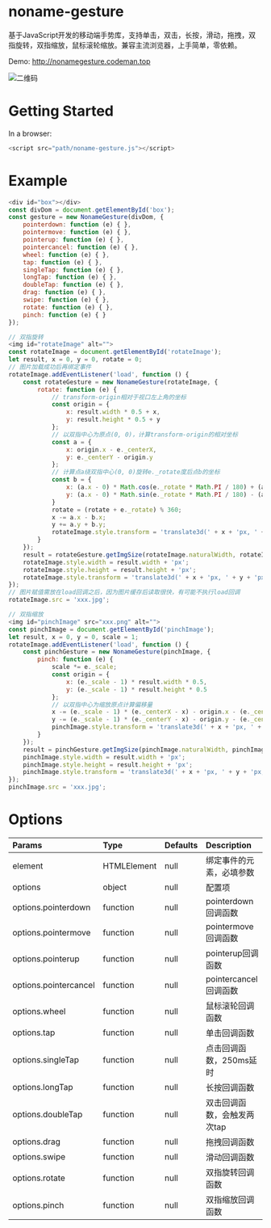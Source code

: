 # noname-gesture
基于JavaScript开发的移动端手势库，支持单击，双击，长按，滑动，拖拽，双指旋转，双指缩放，鼠标滚轮缩放。兼容主流浏览器，上手简单，零依赖。

Demo: http://nonamegesture.codeman.top

![二维码](http://nonamegesture.codeman.top/src/images/qrcode.png)

# Getting Started
In a browser:
```javascript
<script src="path/noname-gesture.js"></script>
```

# Example
```javascript
<div id="box"></div>
const divDom = document.getElementById('box');
const gesture = new NonameGesture(divDom, {
	pointerdown: function (e) { },
	pointermove: function (e) { },
	pointerup: function (e) { },
	pointercancel: function (e) { },
	wheel: function (e) { },
	tap: function (e) { },
	singleTap: function (e) { },
	longTap: function (e) { },
	doubleTap: function (e) { },
	drag: function (e) { },
	swipe: function (e) { },
	rotate: function (e) { },
	pinch: function (e) { }
});

// 双指旋转
<img id="rotateImage" alt="">
const rotateImage = document.getElementById('rotateImage');
let result, x = 0, y = 0, rotate = 0;
// 图片加载成功后再绑定事件
rotateImage.addEventListener('load', function () {
	const rotateGesture = new NonameGesture(rotateImage, {
		rotate: function (e) {
			// transform-origin相对于视口左上角的坐标
			const origin = {
				x: result.width * 0.5 + x,
				y: result.height * 0.5 + y
			};
			// 以双指中心为原点(0, 0)，计算transform-origin的相对坐标
			const a = {
				x: origin.x - e._centerX,
				y: e._centerY - origin.y
			};
			// 计算点a绕双指中心(0, 0)旋转e._rotate度后点b的坐标
			const b = {
				x: (a.x - 0) * Math.cos(e._rotate * Math.PI / 180) + (a.y - 0) * Math.sin(e._rotate * Math.PI / 180) + 0,
				y: (a.x - 0) * Math.sin(e._rotate * Math.PI / 180) - (a.y - 0) * Math.cos(e._rotate * Math.PI / 180) + 0
			}
			rotate = (rotate + e._rotate) % 360;
			x -= a.x - b.x;
			y += a.y + b.y;
			rotateImage.style.transform = 'translate3d(' + x + 'px, ' + y + 'px, 0px) rotate(' + rotate + 'deg)';
		}
	});
	result = rotateGesture.getImgSize(rotateImage.naturalWidth, rotateImage.naturalHeight, window.innerWidth, window.innerHeight);
	rotateImage.style.width = result.width + 'px';
	rotateImage.style.height = result.height + 'px';
	rotateImage.style.transform = 'translate3d(' + x + 'px, ' + y + 'px, 0px) rotate(' + rotate + 'deg)';
});
// 图片赋值需放在load回调之后，因为图片缓存后读取很快，有可能不执行load回调
rotateImage.src = 'xxx.jpg';

// 双指缩放
<img id="pinchImage" src="xxx.png" alt="">
const pinchImage = document.getElementById('pinchImage');
let result, x = 0, y = 0, scale = 1;
rotateImage.addEventListener('load', function () {
	const pinchGesture = new NonameGesture(pinchImage, {
		pinch: function (e) {
			scale *= e._scale;
			const origin = {
				x: (e._scale - 1) * result.width * 0.5,
				y: (e._scale - 1) * result.height * 0.5
			};
			// 以双指中心为缩放原点计算偏移量
			x -= (e._scale - 1) * (e._centerX - x) - origin.x - (e._centerX - e._lastCenterX);
			y -= (e._scale - 1) * (e._centerY - x) - origin.y - (e._centerY - e._lastCenterY);
			pinchImage.style.transform = 'translate3d(' + x + 'px, ' + y + 'px, 0px) scale(' + scale + ')';
		}
	});
	result = pinchGesture.getImgSize(pinchImage.naturalWidth, pinchImage.naturalHeight, window.innerWidth, window.innerHeight);
	pinchImage.style.width = result.width + 'px';
	pinchImage.style.height = result.height + 'px';
	pinchImage.style.transform = 'translate3d(' + x + 'px, ' + y + 'px, 0px) scale(' + scale + ')';
});
pinchImage.src = 'xxx.jpg';
```

# Options
| Params | Type | Defaults | Description |
| :---- | :---- | :---- | :---- |
| element | HTMLElement | null | 绑定事件的元素，必填参数 |
| options | object | null | 配置项 |
| options.pointerdown | function | null | pointerdown回调函数 |
| options.pointermove | function | null | pointermove回调函数 |
| options.pointerup | function | null | pointerup回调函数 |
| options.pointercancel | function | null | pointercancel回调函数 |
| options.wheel | function | null | 鼠标滚轮回调函数 |
| options.tap | function | null | 单击回调函数 |
| options.singleTap | function | null | 点击回调函数，250ms延时 |
| options.longTap | function | null | 长按回调函数 |
| options.doubleTap | function | null | 双击回调函数，会触发两次tap |
| options.drag | function | null | 拖拽回调函数 |
| options.swipe | function | null | 滑动回调函数 |
| options.rotate | function | null | 双指旋转回调函数 |
| options.pinch | function | null | 双指缩放回调函数 |